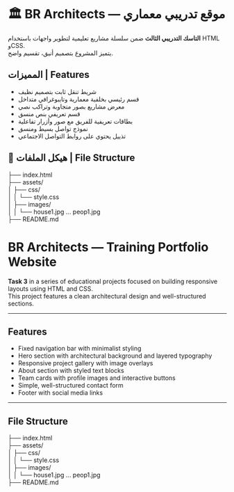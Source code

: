 # 🏛️ BR Architects — موقع تدريبي معماري

**التاسك التدريبي الثالث** ضمن سلسلة مشاريع تعليمية لتطوير واجهات باستخدام HTML وCSS.  
يتميز المشروع بتصميم أنيق، تقسيم واضح.


##  المميزات | Features

-  شريط تنقل ثابت بتصميم نظيف
-  قسم رئيسي بخلفية معمارية وتايبوغرافي متداخل
-  معرض مشاريع بصور متجاوبة وتراكب نصي
-  قسم تعريفي بنص منسق
-  بطاقات تعريفية للفريق مع صور وأزرار تفاعلية
-  نموذج تواصل بسيط ومنسق
-  تذييل يحتوي على روابط التواصل الاجتماعي


## 📁 هيكل الملفات | File Structure
├── index.html  
├── assets/  
│   ├── css/  
│   │   └── style.css  
│   ├── images/  
│   │   └── house1.jpg ... peop1.jpg  
├── README.md

#  BR Architects — Training Portfolio Website

**Task 3** in a series of educational projects focused on building responsive layouts using HTML and CSS.  
This project features a clean architectural design and well-structured sections.

---

##  Features

- Fixed navigation bar with minimalist styling
- Hero section with architectural background and layered typography
- Responsive project gallery with image overlays
- About section with styled text blocks
- Team cards with profile images and interactive buttons
- Simple, well-structured contact form
- Footer with social media links

---

## File Structure

├── index.html  
├── assets/  
│   ├── css/  
│   │   └── style.css  
│   ├── images/  
│   │   └── house1.jpg ... peop1.jpg  
├── README.md
